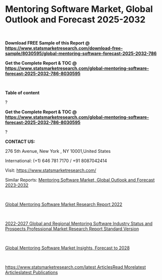 <h1>Mentoring Software Market, Global Outlook and Forecast 2025-2032</h1><br/><p><strong>Download FREE Sample of this Report @ <a href="https://www.statsmarketresearch.com/download-free-sample/8030595/global-mentoring-software-forecast-2025-2032-786">https://www.statsmarketresearch.com/download-free-sample/8030595/global-mentoring-software-forecast-2025-2032-786</a></strong></p>
 
 
 
 <div><b>Get the Complete Report & TOC @ <a href="https://www.statsmarketresearch.com/global-mentoring-software-forecast-2025-2032-786-8030595">https://www.statsmarketresearch.com/global-mentoring-software-forecast-2025-2032-786-8030595</a></b></div>
 
 
 
 <p><br />
 
 <b>Table of content</b></p>
 
 
 
 <p>? </p>
 
 
 
 <div><b>Get the Complete Report & TOC @ <a href="https://www.statsmarketresearch.com/global-mentoring-software-forecast-2025-2032-786-8030595">https://www.statsmarketresearch.com/global-mentoring-software-forecast-2025-2032-786-8030595</a></b></div>
 
 
 
 <p>? </p>
 
 
 
 <p><b>CONTACT US:</b><br />
 
 276 5th Avenue, New York , NY 10001,United States<br />
 
 International: (+1) 646 781 7170 / +91 8087042414<br />
 
 Visit: <a href="https://www.statsmarketresearch.com/">https://www.statsmarketresearch.com/</a><br />
 
 Similar Reports: <a href="https://www.statsmarketresearch.com/global-mentoring-software-forecast-2025-2032-786-8030595">Mentoring Software Market, Global Outlook and Forecast 2023-2032</a><br />
 
 <br />
 
 <a href="https://www.statsmarketresearch.com/global-mentoring-software-forecast-2025-2032-786-8030595">Global Mentoring Software Market Research Report 2022</a><br />
 
 <br />
 
 <a href="https://www.statsmarketresearch.com/global-mentoring-software-forecast-2025-2032-786-8030595">2022-2027 Global and Regional Mentoring Software Industry Status and Prospects Professional Market Research Report Standard Version</a><br />
 
 <br />
 
 <a href="https://www.statsmarketresearch.com/global-mentoring-software-forecast-2025-2032-786-8030595">Global Mentoring Software Market Insights, Forecast to 2028</a><br />
 
 <br />
 
 <a href="https://gyeongbokgung.com">https://www.statsmarketresearch.com/</a><a href="https://hallyeomaritime.com">latest Articles</a><a href="https://jingwansa.com">Read More</a><a href="https://nguoiviet.jp/">latest Articles</a><a href="https://www.intelmarketresearch.com/">latest Publications</a></p>
